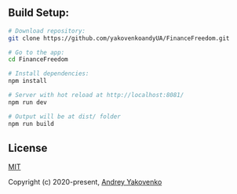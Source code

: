 ## Build Setup:

```bash
# Download repository:
git clone https://github.com/yakovenkoandyUA/FinanceFreedom.git

# Go to the app:
cd FinanceFreedom

# Install dependencies:
npm install

# Server with hot reload at http://localhost:8081/
npm run dev

# Output will be at dist/ folder
npm run build
```

## License

[MIT](./LICENSE)

Copyright (c) 2020-present, [Andrey Yakovenko](https://github.com/yakovenkoandyUA)
